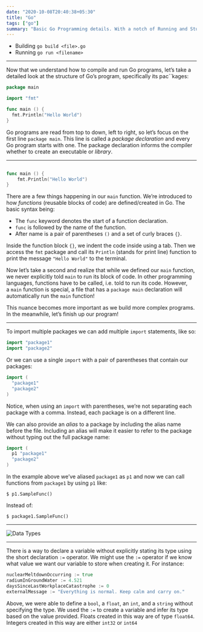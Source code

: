 ```yaml
---
date: "2020-10-08T20:40:38+05:30"
title: "Go"
tags: ["go"]
summary: "Basic Go Programming details. With a notch of Running and Stuff"
---
```


- Building `go build <file>.go`
- Running `go run <filename>`

---
Now that we understand how to compile and run Go programs, let’s take a detailed look at the structure of Go’s program, specifically its pac``kages:

```go
package main

import "fmt"

func main () {
  fmt.Println("Hello World")
}
````

Go programs are read from top to down, left to right, so let’s focus on the first line `package main`. This line is called a *package declaration* and every Go program starts with one. The package declaration informs the compiler whether to create an executable or *library*.

---

```go

func main () {
    fmt.Println("Hello World")
}
```

There are a few things happening in our `main` function. We’re introduced to how *functions* (reusable blocks of code) are defined/created in Go. The basic syntax being:

- The `func` keyword denotes the start of a function declaration.
- `func` is followed by the name of the function.
- After name is a pair of parentheses `()` and a set of curly braces `{}`.

Inside the function block `{}`, we indent the code inside using a tab. Then we access the `fmt` package and call its `Println` (stands for print line) function to print the message `"Hello World"` to the terminal.

Now let’s take a second and realize that while we defined our `main` function, we never explicitly told `main` to run its block of code. In other programming languages, functions have to be called, i.e. told to run its code. However, a `main` function is special, a file that has a `package main` declaration will automatically run the `main` function!

This nuance becomes more important as we build more complex programs. In the meanwhile, let’s finish up our program!

---

To import multiple packages we can add multiple `import` statements, like so:

```go
import "package1"
import "package2"
```

Or we can use a single `import` with a pair of parentheses that contain our packages:

```go
import (
  "package1"
  "package2"
)
```

Notice, when using an `import` with parentheses, we’re not separating each package with a comma. Instead, each package is on a different line.

We can also provide an *alias* to a package by including the alias name before the file. Including an alias will make it easier to refer to the package without typing out the full package name:

```go
import (
  p1 "package1"
  "package2"
)
```

In the example above we’ve aliased `package1` as `p1` and now we can call functions from `package1` by using `p1` like:

`$ p1.SampleFunc()`

Instead of:

`$ package1.SampleFunc()`

---

![Data Types](https://file.coffee/u/qGDrrMS6kv.png)

---

There is a way to declare a variable without explicitly stating its type using the short declaration `:=` operator. We might use the `:=` operator if we know what value we want our variable to store when creating it. For instance:

```go
nuclearMeltdownOccurring := true
radiumInGroundWater := 4.521
daysSinceLastWorkplaceCatastrophe := 0
externalMessage := "Everything is normal. Keep calm and carry on."
```

Above, we were able to define a `bool`, a `float`, an `int`, and a `string` without specifying the type. We used the `:=` to create a variable and infer its type based on the value provided. Floats created in this way are of type `float64`. Integers created in this way are either `int32` or `int64`
